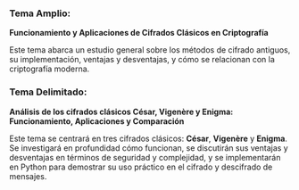 ### Tema Amplio:
**Funcionamiento y Aplicaciones de Cifrados Clásicos en Criptografía**

Este tema abarca un estudio general sobre los métodos de cifrado antiguos, su implementación, ventajas y desventajas, y cómo se relacionan con la criptografía moderna.

### Tema Delimitado:
**Análisis de los cifrados clásicos César, Vigenère y Enigma: Funcionamiento, Aplicaciones y Comparación**

Este tema se centrará en tres cifrados clásicos: **César**, **Vigenère** y **Enigma**. Se investigará en profundidad cómo funcionan, se discutirán sus ventajas y desventajas en términos de seguridad y complejidad, y se implementarán en Python para demostrar su uso práctico en el cifrado y descifrado de mensajes.